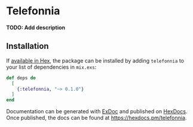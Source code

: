 # Telefonnia

**TODO: Add description**

## Installation

If [available in Hex](https://hex.pm/docs/publish), the package can be installed
by adding `telefonnia` to your list of dependencies in `mix.exs`:

```elixir
def deps do
  [
    {:telefonnia, "~> 0.1.0"}
  ]
end
```

Documentation can be generated with [ExDoc](https://github.com/elixir-lang/ex_doc)
and published on [HexDocs](https://hexdocs.pm). Once published, the docs can
be found at <https://hexdocs.pm/telefonnia>.

